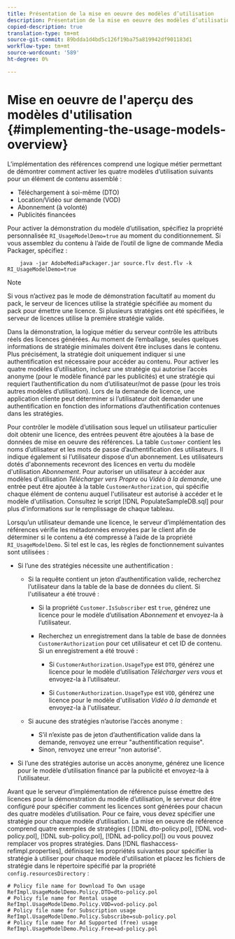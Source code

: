 ```yaml
---
title: Présentation de la mise en oeuvre des modèles d’utilisation
description: Présentation de la mise en oeuvre des modèles d’utilisation
copied-description: true
translation-type: tm+mt
source-git-commit: 89bdda1d4bd5c126f19ba75a819942df901183d1
workflow-type: tm+mt
source-wordcount: '589'
ht-degree: 0%

---
```



# Mise en oeuvre de l&#39;aperçu des modèles d&#39;utilisation {#implementing-the-usage-models-overview}

L’implémentation des références comprend une logique métier permettant de démontrer comment activer les quatre modèles d’utilisation suivants pour un élément de contenu assemblé :

* Téléchargement à soi-même (DTO)
* Location/Vidéo sur demande (VOD)
* Abonnement (à volonté)
* Publicités financées

Pour activer la démonstration du modèle d’utilisation, spécifiez la propriété personnalisée `RI_UsageModelDemo=true` au moment du conditionnement. Si vous assemblez du contenu à l’aide de l’outil de ligne de commande Media Packager, spécifiez :

```
    java -jar AdobeMediaPackager.jar source.flv dest.flv -k RI_UsageModelDemo=true
```

>[!NOTE]
>
>Si vous n’activez pas le mode de démonstration facultatif au moment du pack, le serveur de licences utilise la stratégie spécifiée au moment du pack pour émettre une licence. Si plusieurs stratégies ont été spécifiées, le serveur de licences utilise la première stratégie valide.

Dans la démonstration, la logique métier du serveur contrôle les attributs réels des licences générées. Au moment de l’emballage, seules quelques informations de stratégie minimales doivent être incluses dans le contenu. Plus précisément, la stratégie doit uniquement indiquer si une authentification est nécessaire pour accéder au contenu. Pour activer les quatre modèles d’utilisation, incluez une stratégie qui autorise l’accès anonyme (pour le modèle financé par les publicités) et une stratégie qui requiert l’authentification du nom d’utilisateur/mot de passe (pour les trois autres modèles d’utilisation). Lors de la demande de licence, une application cliente peut déterminer si l’utilisateur doit demander une authentification en fonction des informations d’authentification contenues dans les stratégies.

Pour contrôler le modèle d’utilisation sous lequel un utilisateur particulier doit obtenir une licence, des entrées peuvent être ajoutées à la base de données de mise en oeuvre des références. La table `Customer` contient les noms d’utilisateur et les mots de passe d’authentification des utilisateurs. Il indique également si l’utilisateur dispose d’un abonnement. Les utilisateurs dotés d&#39;abonnements recevront des licences en vertu du modèle d&#39;utilisation *Abonnement*. Pour autoriser un utilisateur à accéder aux modèles d&#39;utilisation *Télécharger vers Propre* ou *Vidéo à la demande*, une entrée peut être ajoutée à la table `CustomerAuthorization`, qui spécifie chaque élément de contenu auquel l&#39;utilisateur est autorisé à accéder et le modèle d&#39;utilisation. Consultez le script [!DNL PopulateSampleDB.sql] pour plus d&#39;informations sur le remplissage de chaque tableau.

Lorsqu’un utilisateur demande une licence, le serveur d’implémentation des références vérifie les métadonnées envoyées par le client afin de déterminer si le contenu a été compressé à l’aide de la propriété `RI_UsageModelDemo`. Si tel est le cas, les règles de fonctionnement suivantes sont utilisées :

* Si l’une des stratégies nécessite une authentification :

   * Si la requête contient un jeton d’authentification valide, recherchez l’utilisateur dans la table de la base de données du client. Si l&#39;utilisateur a été trouvé :

      * Si la propriété `Customer.IsSubscriber` est `true`, générez une licence pour le modèle d’utilisation *Abonnement* et envoyez-la à l’utilisateur.

      * Recherchez un enregistrement dans la table de base de données `CustomerAuthorization` pour cet utilisateur et cet ID de contenu. Si un enregistrement a été trouvé :

         * Si `CustomerAuthorization.UsageType` est `DTO`, générez une licence pour le modèle d’utilisation *Télécharger vers vous* et envoyez-la à l’utilisateur.

         * Si `CustomerAuthorization.UsageType` est `VOD`, générez une licence pour le modèle d&#39;utilisation *Vidéo à la demande* et envoyez-la à l&#39;utilisateur.
   * Si aucune des stratégies n’autorise l’accès anonyme :

      * S’il n’existe pas de jeton d’authentification valide dans la demande, renvoyez une erreur &quot;authentification requise&quot;.
      * Sinon, renvoyez une erreur &quot;non autorisé&quot;.


* Si l’une des stratégies autorise un accès anonyme, générez une licence pour le modèle d’utilisation financé par la publicité et envoyez-la à l’utilisateur.

Avant que le serveur d’implémentation de référence puisse émettre des licences pour la démonstration du modèle d’utilisation, le serveur doit être configuré pour spécifier comment les licences sont générées pour chacun des quatre modèles d’utilisation. Pour ce faire, vous devez spécifier une stratégie pour chaque modèle d’utilisation. La mise en oeuvre de référence comprend quatre exemples de stratégies ( [!DNL dto-policy.pol], [!DNL vod-policy.pol], [!DNL sub-policy.pol], [!DNL ad-policy.pol]) ou vous pouvez remplacer vos propres stratégies. Dans [!DNL flashaccess-refimpl.properties], définissez les propriétés suivantes pour spécifier la stratégie à utiliser pour chaque modèle d&#39;utilisation et placez les fichiers de stratégie dans le répertoire spécifié par la propriété `config.resourcesDirectory` :

```
# Policy file name for Download To Own usage  
RefImpl.UsageModelDemo.Policy.DTO=dto-policy.pol  
# Policy file name for Rental usage  
RefImpl.UsageModelDemo.Policy.VOD=vod-policy.pol  
# Policy file name for Subscription usage  
RefImpl.UsageModelDemo.Policy.Subscribe=sub-policy.pol  
# Policy file name for Ad Supported (free) usage  
RefImpl.UsageModelDemo.Policy.Free=ad-policy.pol
```

